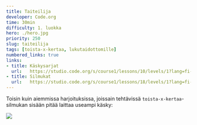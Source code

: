 ```yaml
---
title: Taiteilija
developer: Code.org
time: 30min
difficulty: 1. luokka
hero: ./hero.jpg
priority: 250
slug: taiteilija
tags: [toista-x-kertaa, lukutaidottomille]
numbered_links: true
links:
- title: Käskysarjat
  url:   https://studio.code.org/s/course1/lessons/10/levels/1?lang=fi-FI
- title: Silmukat
  url:   https://studio.code.org/s/course1/lessons/18/levels/1?lang=fi-FI
---
```



Toisin kuin aiemmissa harjoituksissa, joissain tehtävissä `toista-x-kertaa`-silmukan sisään pitää laittaa useampi käsky:

![](/artist/useampi_kasky_silmukassa.png)
